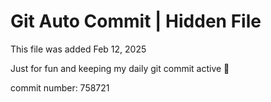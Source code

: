 # Git Auto Commit | Hidden File

This file was added Feb 12, 2025

Just for fun and keeping my daily git commit active 🤪

commit number: 758721
